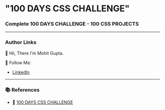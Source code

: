 # "100 DAYS CSS CHALLENGE"

### Complete 100 DAYS CHALLENGE - 100 CSS PROJECTS

---

### Author Links

👋 Hii, There I'm Mohit Gupta.

🚀 Follow Me:

- [LinkedIn](https://www.linkedin.com/in/mohit-gupta-519755245/)

---

### 📚 References

- 🔗 [100 DAYS CSS CHALLENGE](https://100dayscss.com/)